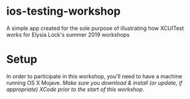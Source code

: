 # ios-testing-workshop
A simple app created for the sole purpose of illustrating how XCUITest works for Elysia Lock's summer 2019 workshops

# Setup
In order to participate in this workshop, you'll need to have a machine running OS X Mojave. *_Make sure you download & install (or update, if appropriate) XCode prior to the start of this workshop._* 

